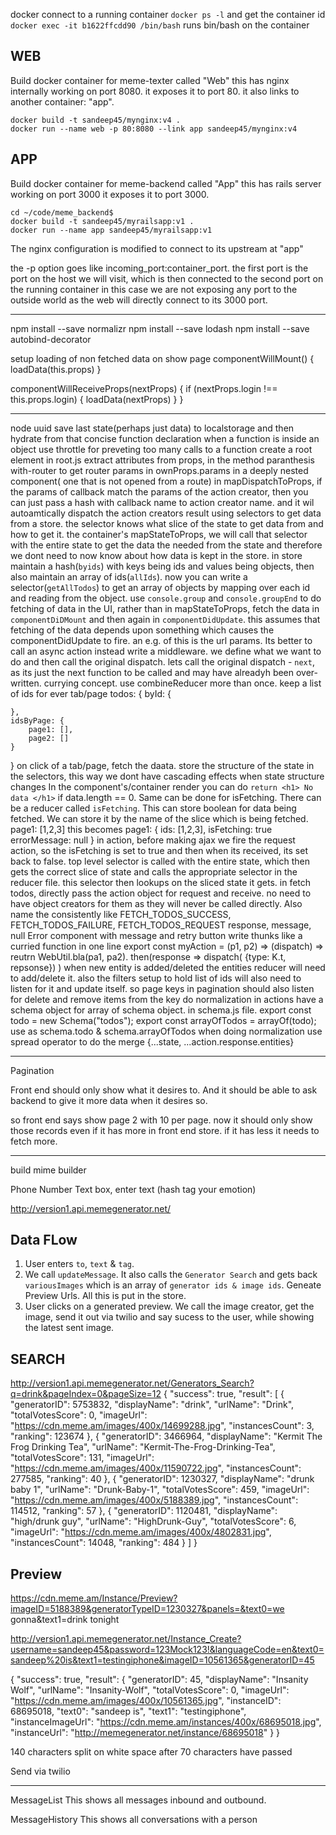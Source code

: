 docker
connect to a running container
`docker ps -l` and get the container id
`docker exec -it b1622ffcdd90 /bin/bash` runs bin/bash on the container

## WEB

Build docker container for meme-texter called "Web"
this has nginx internally working on port 8080.
it exposes it to port 80.
it also links to another container: "app".

````
docker build -t sandeep45/mynginx:v4 .
docker run --name web -p 80:8080 --link app sandeep45/mynginx:v4
````

##  APP

Build docker container for meme-backend called "App"
this has rails server working on port 3000
it exposes it to port 3000.

````
cd ~/code/meme_backend$
docker build -t sandeep45/myrailsapp:v1 .
docker run --name app sandeep45/myrailsapp:v1
````
The nginx configuration is modified to connect to its upstream at "app"

the -p option goes like incoming_port:container_port.
the first port is the port on the host we will visit, which is then connected to the second port on the running container
in this case we are not exposing any port to the outside world as the web will directly connect to its 3000 port.

- - - - - - - - - - - - - - - - - - - - - - - - - - - - - - - - - - - -
npm install --save normalizr
npm install --save lodash
npm install --save autobind-decorator

setup loading of non fetched data on show page
componentWillMount() {
 loadData(this.props)
}

componentWillReceiveProps(nextProps) {
  if (nextProps.login !== this.props.login) {
    loadData(nextProps)
  }
}
- - - - - - - - - - - - - - - - - - - - - - - - - - - - - - - - - - - -
node uuid
save last state(perhaps just data) to localstorage and then hydrate from that
concise function declaration when a function is inside an object
use throttle for preveting too many calls to a function
create a root element in root.js
extract attributes from props, in the method paranthesis
with-router to get router params in ownProps.params in a deeply nested component( one that is not opened from a route)
in mapDispatchToProps, if the params of callback match the params of the action creator, then you can just pass a hash with callback name to action creator name. and it wil autoamtically dispatch the action creators result
using selectors to get data from a store. the selector knows what slice of the state to get data from and how to get it. the container's mapStateToProps, we will call that selector with the entire state to get the data the needed from the state and therefore we dont need to now know about how data is kept in the store.
in store maintain a hash(`byids`) with keys being ids and values being objects, then also maintain an array of ids(`allIds`). now you can write a selector(`getAllTodos`) to get an array of objects by mapping over each id and reading from the object.
use `console.group` and `console.groupEnd`
to do fetching of data in the UI, rather than in mapStateToProps, fetch the data in `componentDiDMount` and then again in `componentDidUpdate`. this assumes that fetching of the data depends upon something which causes the componentDidUpdate to fire. an e.g. of this is the url params. Its better to call an async action instead
write a middleware. we define what we want to do and then call the original dispatch. lets call the original dispatch - `next`, as its just the next function to be called and may have alreadyh been over-written. currying concept.
use combineReducer more than once.
keep a list of ids for ever tab/page
todos: {
    byId: {

    },
    idsByPage: {
        page1: [],
        page2: []
    }
}
on click of a tab/page, fetch the daata.
store the structure of the state in the selectors, this way we dont have cascading effects when state structure changes
In the component's/container render you can do `return <h1> No data </h1>` if data.length == 0. Same can be done for isFetching.
There can be a reducer called `isFetching`. This can store boolean for data being fetched. We can store it by the name of the slice which is being fetched.
page1: [1,2,3]
this becomes
page1: {
    ids: [1,2,3],
    isFetching: true
    errorMessage: null
}
in action, before making ajax we fire the request action, so the isFetching is set to true
and then when its received, its set back to false.
top level selector is called with the entire state, which then gets the correct slice of state and calls the appropriate selector in the reducer file. this selector then lookups on the sliced state it gets.
in fetch todos, directly pass the action object for request and receive. no need to have object creators for them as they will never  be called directly. Also name the consistently like
FETCH_TODOS_SUCCESS, FETCH_TODOS_FAILURE, FETCH_TODOS_REQUEST
response, message, null
Error component with message and retry button
write thunks like a curried function in one line
export const myAction = (p1, p2) => (dispatch) =>
    reutrn WebUtil.bla(pa1, pa2).
        then(response => dispatch( {type: K.t, repsonse}) )
when new entity is added/deleted the entities reducer will need to add/delete it.
also the filters setup to hold list of ids will also need to listen for it and update itself.
so page keys in pagination should also listen for delete and remove items from the key
do normalization in actions
have a schema object for array of schema object. in schema.js file.
  export const todo = new Schema("todos");
  export const arrayOfTodos = arrayOf(todo);
  use as schema.todo & schema.arrayOfTodos when doing normalization
 use spread operator to do the merge {...state, ...action.response.entities}

- - - - - - - - - - - - - - - - - - - - - - - - - - - - - - - - - - - -
Pagination

Front end should only show what it desires to.
And it should be able to ask backend to give it more data when it desires so.

so front end says show page 2 with 10 per page.
now it should only show those records even if it has more in front end store.
if it has less it needs to fetch more.
- - - - - - - - - - - - - - - - - - - - - - - - - - - - - - - - - - - -

build mime builder

Phone Number
Text box, enter text (hash tag your emotion)

http://version1.api.memegenerator.net/


## Data FLow
1. User enters `to`, `text` & `tag`.
2. We call `updateMessage`. It also calls the `Generator Search` and gets back `variousImages` which is an array of `generator ids & image ids`. Geneate Preview Urls. All this is put in the store.
3. User clicks on a generated preview. We call the image creator, get the image, send it out via twilio and say sucess to the user, while showing the latest sent image.


## SEARCH
http://version1.api.memegenerator.net/Generators_Search?q=drink&pageIndex=0&pageSize=12
{
  "success": true,
  "result": [
    {
    "generatorID": 5753832,
    "displayName": "drink",
    "urlName": "Drink",
    "totalVotesScore": 0,
    "imageUrl": "https://cdn.meme.am/images/400x/14699288.jpg",
    "instancesCount": 3,
    "ranking": 123674
    },
    {
    "generatorID": 3466964,
    "displayName": "Kermit The Frog Drinking Tea",
    "urlName": "Kermit-The-Frog-Drinking-Tea",
    "totalVotesScore": 131,
    "imageUrl": "https://cdn.meme.am/images/400x/11590722.jpg",
    "instancesCount": 277585,
    "ranking": 40
    },
    {
    "generatorID": 1230327,
    "displayName": "drunk baby 1",
    "urlName": "Drunk-Baby-1",
    "totalVotesScore": 459,
    "imageUrl": "https://cdn.meme.am/images/400x/5188389.jpg",
    "instancesCount": 114512,
    "ranking": 57
    },
    {
    "generatorID": 1120481,
    "displayName": "high/drunk guy",
    "urlName": "HighDrunk-Guy",
    "totalVotesScore": 6,
    "imageUrl": "https://cdn.meme.am/images/400x/4802831.jpg",
    "instancesCount": 14048,
    "ranking": 484
    }
  ]
}

## Preview

https://cdn.meme.am/Instance/Preview?imageID=5188389&generatorTypeID=1230327&panels=&text0=we gonna&text1=drink tonight


http://version1.api.memegenerator.net/Instance_Create?username=sandeep45&password=123Mock123!&languageCode=en&text0=sandeep%20is&text1=testingiphone&imageID=10561365&generatorID=45

{
  "success": true,
  "result": {
    "generatorID": 45,
    "displayName": "Insanity Wolf",
    "urlName": "Insanity-Wolf",
    "totalVotesScore": 0,
    "imageUrl": "https://cdn.meme.am/images/400x/10561365.jpg",
    "instanceID": 68695018,
    "text0": "sandeep is",
    "text1": "testingiphone",
    "instanceImageUrl": "https://cdn.meme.am/instances/400x/68695018.jpg",
    "instanceUrl": "http://memegenerator.net/instance/68695018"
  }
}



140 characters
split on white space after 70 characters have passed


Send via twilio

- - - - - - - - - - - - - - - - - - - - - - - - - - - - - - - - - - - -


MessageList
This shows all messages inbound and outbound.

MessageHistory
This shows all conversations with a person
